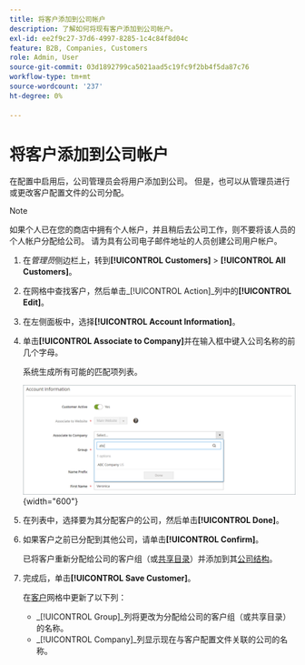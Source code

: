 ```yaml
---
title: 将客户添加到公司帐户
description: 了解如何将现有客户添加到公司帐户。
exl-id: ee2f9c27-37d6-4997-8285-1c4c84f8d04c
feature: B2B, Companies, Customers
role: Admin, User
source-git-commit: 03d1892799ca5021aad5c19fc9f2bb4f5da87c76
workflow-type: tm+mt
source-wordcount: '237'
ht-degree: 0%

---
```


# 将客户添加到公司帐户

在配置中启用后，公司管理员会将用户添加到公司。 但是，也可以从管理员进行或更改客户配置文件的公司分配。

>[!NOTE]
>
>如果个人已在您的商店中拥有个人帐户，并且稍后去公司工作，则不要将该人员的个人帐户分配给公司。 请为具有公司电子邮件地址的人员创建公司用户帐户。

1. 在&#x200B;_管理员_&#x200B;侧边栏上，转到&#x200B;**[!UICONTROL Customers]** > **[!UICONTROL All Customers]**。

1. 在网格中查找客户，然后单击&#x200B;_[!UICONTROL Action]_列中的&#x200B;**[!UICONTROL Edit]**。

1. 在左侧面板中，选择&#x200B;**[!UICONTROL Account Information]**。

1. 单击&#x200B;**[!UICONTROL Associate to Company]**&#x200B;并在输入框中键入公司名称的前几个字母。

   系统生成所有可能的匹配项列表。

   ![关联到公司](./assets/company-assign-customer-account.png){width="600"}

1. 在列表中，选择要为其分配客户的公司，然后单击&#x200B;**[!UICONTROL Done]**。

1. 如果客户之前已分配到其他公司，请单击&#x200B;**[!UICONTROL Confirm]**。

   已将客户重新分配给公司的客户组（或[共享目录](catalog-shared.md)）并添加到其[公司结构](account-company-structure.md)。

1. 完成后，单击&#x200B;**[!UICONTROL Save Customer]**。

   在[客户](../customers/customers-all.md)网格中更新了以下列：

   - _[!UICONTROL Group]_列将更改为分配给公司的客户组（或共享目录）的名称。
   - _[!UICONTROL Company]_列显示现在与客户配置文件关联的公司的名称。
